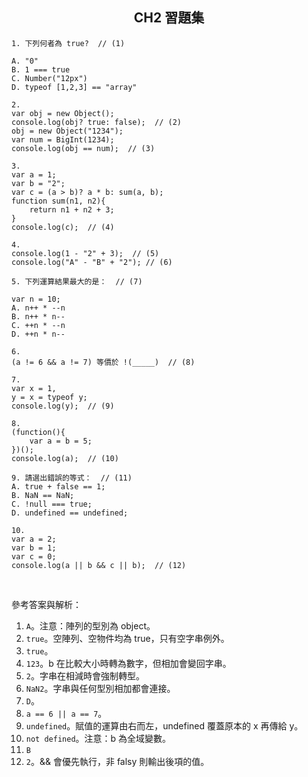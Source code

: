 <h2 align="center">CH2 習題集</h2>

```
1. 下列何者為 true?  // (1)

A. "0"
B. 1 === true
C. Number("12px")
D. typeof [1,2,3] == "array"
```
```
2.
var obj = new Object();
console.log(obj? true: false);  // (2)
obj = new Object("1234");
var num = BigInt(1234);
console.log(obj == num);  // (3)
```
```
3.
var a = 1;
var b = "2";
var c = (a > b)? a * b: sum(a, b);
function sum(n1, n2){
    return n1 + n2 + 3;
}
console.log(c);  // (4)
```
```
4.
console.log(1 - "2" + 3);  // (5)
console.log("A" - "B" + "2"); // (6)
```
```
5. 下列運算結果最大的是：  // (7)

var n = 10;
A. n++ * --n
B. n++ * n--
C. ++n * --n
D. ++n * n--
```
```
6.
(a != 6 && a != 7) 等價於 !(_____)  // (8)
```
```
7.
var x = 1,
y = x = typeof y;
console.log(y);  // (9)
```
```
8.
(function(){
    var a = b = 5;
})();
console.log(a);  // (10)
```
```
9. 請選出錯誤的等式：  // (11)
A. true + false == 1; 
B. NaN == NaN;
C. !null === true;
D. undefined == undefined;
```
```
10.
var a = 2;
var b = 1;
var c = 0;
console.log(a || b && c || b);  // (12)
```
<br>

參考答案與解析：
1. `A`。注意：陣列的型別為 object。
2. `true`。空陣列、空物件均為 true，只有空字串例外。
3. `true`。
4. `123`。b 在比較大小時轉為數字，但相加會變回字串。
5. `2`。字串在相減時會強制轉型。
6. `NaN2`。字串與任何型別相加都會連接。
7. `D`。
8. `a == 6 || a == 7`。
9. `undefined`。賦值的運算由右而左，undefined 覆蓋原本的 x 再傳給 y。
10. `not defined`。注意：b 為全域變數。
11. `B`
12. `2`。&& 會優先執行，非 falsy 則輸出後項的值。
